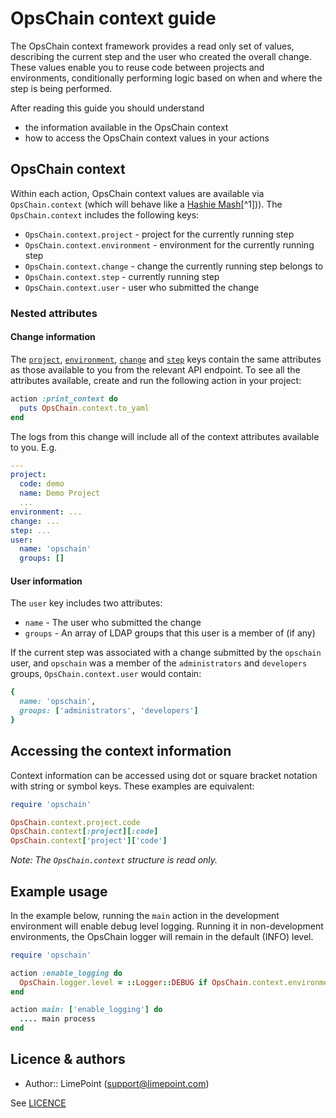 # OpsChain context guide

The OpsChain context framework provides a read only set of values, describing the current step and the user who created the overall change. These values enable you to reuse code between projects and environments, conditionally performing logic based on when and where the step is being performed.

After reading this guide you should understand

- the information available in the OpsChain context
- how to access the OpsChain context values in your actions

## OpsChain context

Within each action, OpsChain context values are available via `OpsChain.context` (which will behave like a [Hashie Mash](https://github.com/hashie/hashie#mash)[^1])). The `OpsChain.context` includes the following keys:

- `OpsChain.context.project` - project for the currently running step
- `OpsChain.context.environment` - environment for the currently running step
- `OpsChain.context.change` - change the currently running step belongs to
- `OpsChain.context.step` - currently running step
- `OpsChain.context.user` - user who submitted the change

### Nested attributes

#### Change information

The [`project`](concepts.md#project), [`environment`](concepts.md#environment), [`change`](concepts.md#change) and [`step`](concepts.md#step) keys contain the same attributes as those available to you from the relevant API endpoint. To see all the attributes available, create and run the following action in your project:

```ruby
action :print_context do
  puts OpsChain.context.to_yaml
end
```

The logs from this change will include all of the context attributes available to you. E.g.

```yaml
---
project:
  code: demo
  name: Demo Project
  ...
environment: ...
change: ...
step: ...
user:
  name: 'opschain'
  groups: []
```

#### User information

The `user` key includes two attributes:

- `name` - The user who submitted the change
- `groups` - An array of LDAP groups that this user is a member of (if any)

If the current step was associated with a change submitted by the `opschain` user, and `opschain` was a member of the `administrators` and `developers` groups, `OpsChain.context.user` would contain:

```ruby
{
  name: 'opschain',
  groups: ['administrators', 'developers']
}
```

## Accessing the context information

Context information can be accessed using dot or square bracket notation with string or symbol keys. These examples are equivalent:

```ruby
require 'opschain'

OpsChain.context.project.code
OpsChain.context[:project][:code]
OpsChain.context['project']['code']
```

_Note: The `OpsChain.context` structure is read only._

## Example usage

In the example below, running the `main` action in the development environment will enable debug level logging. Running it in non-development environments, the OpsChain logger will remain in the default (INFO) level.

```ruby
require 'opschain'

action :enable_logging do
  OpsChain.logger.level = ::Logger::DEBUG if OpsChain.context.environment.code == 'dev'
end

action main: ['enable_logging'] do
  .... main process
end
```

## Licence & authors

- Author:: LimePoint (support@limepoint.com)

See [LICENCE](../../LICENCE)

